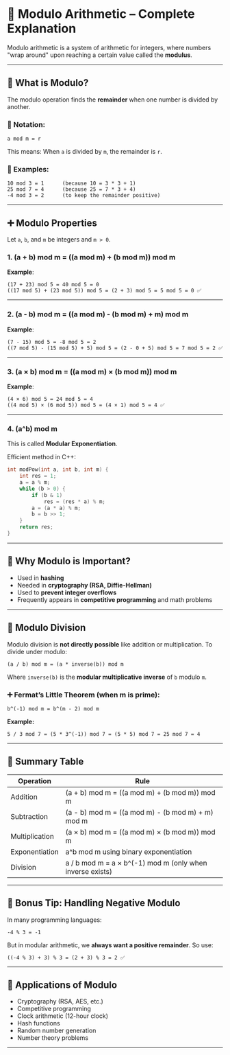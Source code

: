# 📘 Modulo Arithmetic – Complete Explanation

Modulo arithmetic is a system of arithmetic for integers, where numbers "wrap around" upon reaching a certain value called the **modulus**.

---

## 🔢 What is Modulo?

The modulo operation finds the **remainder** when one number is divided by another.

### 📌 Notation:

```
a mod m = r
```

This means: When `a` is divided by `m`, the remainder is `r`.

### 🧮 Examples:

```
10 mod 3 = 1      (because 10 = 3 * 3 + 1)  
25 mod 7 = 4      (because 25 = 7 * 3 + 4)  
-4 mod 3 = 2      (to keep the remainder positive)
```

---

## ➕ Modulo Properties

Let `a`, `b`, and `m` be integers and `m > 0`.

### 1. (a + b) mod m = ((a mod m) + (b mod m)) mod m

**Example**:

```
(17 + 23) mod 5 = 40 mod 5 = 0  
((17 mod 5) + (23 mod 5)) mod 5 = (2 + 3) mod 5 = 5 mod 5 = 0 ✅
```

---

### 2. (a - b) mod m = ((a mod m) - (b mod m) + m) mod m

**Example**:

```
(7 - 15) mod 5 = -8 mod 5 = 2  
((7 mod 5) - (15 mod 5) + 5) mod 5 = (2 - 0 + 5) mod 5 = 7 mod 5 = 2 ✅
```

---

### 3. (a × b) mod m = ((a mod m) × (b mod m)) mod m

**Example**:

```
(4 × 6) mod 5 = 24 mod 5 = 4  
((4 mod 5) × (6 mod 5)) mod 5 = (4 × 1) mod 5 = 4 ✅
```

---

### 4. (a^b) mod m

This is called **Modular Exponentiation**.

Efficient method in C++:

```cpp
int modPow(int a, int b, int m) {
    int res = 1;
    a = a % m;
    while (b > 0) {
        if (b & 1)
            res = (res * a) % m;
        a = (a * a) % m;
        b = b >> 1;
    }
    return res;
}
```

---

## 🧠 Why Modulo is Important?

* Used in **hashing**
* Needed in **cryptography (RSA, Diffie-Hellman)**
* Used to **prevent integer overflows**
* Frequently appears in **competitive programming** and math problems

---

## 🚫 Modulo Division

Modulo division is **not directly possible** like addition or multiplication. To divide under modulo:

```
(a / b) mod m = (a * inverse(b)) mod m
```

Where `inverse(b)` is the **modular multiplicative inverse** of `b` modulo `m`.

### ➕ Fermat’s Little Theorem (when m is prime):

```
b^(-1) mod m = b^(m - 2) mod m
```

**Example:**

```
5 / 3 mod 7 = (5 * 3^(-1)) mod 7 = (5 * 5) mod 7 = 25 mod 7 = 4
```

---

## 📌 Summary Table

| Operation      | Rule                                                      |
| -------------- | --------------------------------------------------------- |
| Addition       | (a + b) mod m = ((a mod m) + (b mod m)) mod m             |
| Subtraction    | (a - b) mod m = ((a mod m) - (b mod m) + m) mod m         |
| Multiplication | (a × b) mod m = ((a mod m) × (b mod m)) mod m             |
| Exponentiation | a^b mod m using binary exponentiation                     |
| Division       | a / b mod m = a × b^(-1) mod m (only when inverse exists) |

---

## 🧮 Bonus Tip: Handling Negative Modulo

In many programming languages:

```
-4 % 3 = -1
```

But in modular arithmetic, we **always want a positive remainder**. So use:

```
((-4 % 3) + 3) % 3 = (2 + 3) % 3 = 2 ✅
```

---

## 📘 Applications of Modulo

* Cryptography (RSA, AES, etc.)
* Competitive programming
* Clock arithmetic (12-hour clock)
* Hash functions
* Random number generation
* Number theory problems

---
